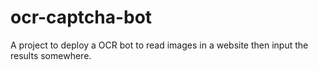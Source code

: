 # ocr-captcha-bot

A project to deploy a OCR bot to read images in a website then input the results somewhere.
